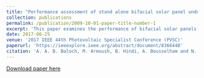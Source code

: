 ```yaml
---
title: "Performance assessment of stand alone bifacial solar panel under real time conditions"
collection: publications
permalink: /publication/2009-10-01-paper-title-number-1
excerpt: 'This paper examines the performance of bifacial solar panels in the real-time climate of Qatar under winter and summer. The operating conditions such as ambient temperature, albedo and soiling have been studied for bifacial PV cells.'
date: 2017-06-25
venue: '2017 IEEE 44th Photovoltaic Specialist Conference (PVSC)'
paperurl: 'https://ieeexplore.ieee.org/abstract/document/8366448'
citation: 'A. A. B. Baloch, M. Armoush, B. Hindi, A. Bousselham and N. Tabet. &quot;Performance Assessment of Stand Alone Bifacial Solar Panel Under Real Time Conditions.&quot; <i>2017 IEEE 44th Photovoltaic Specialist Conference (PVSC), 2017, pp. 1058-1060, doi: 10.1109/PVSC.2017.8366448</i>.'
---
```


[Download paper here](http://academicpages.github.io/files/paper1.pdf)
